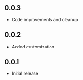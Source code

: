 ## 0.0.3

- Code improvements and cleanup

## 0.0.2

- Added customization

## 0.0.1

- Initial release
